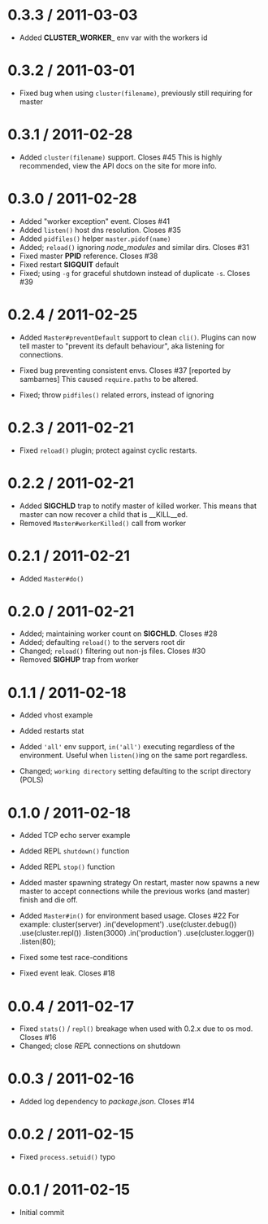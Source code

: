 
0.3.3 / 2011-03-03 
==================

  * Added __CLUSTER_WORKER___ env var with the workers id

0.3.2 / 2011-03-01 
==================

  * Fixed bug when using `cluster(filename)`, previously still requiring for master

0.3.1 / 2011-02-28 
==================

  * Added `cluster(filename)` support. Closes #45
    This is highly recommended, view the API docs
    on the site for more info.

0.3.0 / 2011-02-28 
==================

  * Added "worker exception" event. Closes #41
  * Added `listen()` host dns resolution. Closes #35
  * Added `pidfiles()` helper `master.pidof(name)`
  * Added; `reload()` ignoring _node_modules_ and similar dirs. Closes #31
  * Fixed master __PPID__ reference. Closes #38
  * Fixed restart __SIGQUIT__ default
  * Fixed; using `-g` for graceful shutdown instead of duplicate `-s`. Closes #39

0.2.4 / 2011-02-25 
==================

  * Added `Master#preventDefault` support to clean `cli()`.
    Plugins can now tell master to "prevent its default behaviour", aka
    listening for connections.

  * Fixed bug preventing consistent envs. Closes #37 [reported by sambarnes]
    This caused `require.paths` to be altered.

  * Fixed; throw `pidfiles()` related errors, instead of ignoring

0.2.3 / 2011-02-21 
==================

  * Fixed `reload()` plugin; protect against cyclic restarts.

0.2.2 / 2011-02-21 
==================

  * Added __SIGCHLD__ trap to notify master of killed worker.
    This means that master can now recover a child that
    is __KILL__ed.
  * Removed `Master#workerKilled()` call from worker

0.2.1 / 2011-02-21 
==================

  * Added `Master#do()`

0.2.0 / 2011-02-21 
==================

  * Added; maintaining worker count on __SIGCHLD__. Closes #28
  * Added; defaulting `reload()` to the servers root dir
  * Changed; `reload()` filtering out non-js files. Closes #30
  * Removed __SIGHUP__ trap from worker

0.1.1 / 2011-02-18 
==================

  * Added vhost example
  * Added restarts stat
  * Added `'all'` env support, `in('all')` executing regardless
    of the environment. Useful when `listen()`ing on the same port
    regardless.

  * Changed; `working directory` setting defaulting to the script directory (POLS)

0.1.0 / 2011-02-18 
==================

  * Added TCP echo server example
  * Added REPL `shutdown()` function
  * Added REPL `stop()` function
  * Added master spawning strategy
    On restart, master now spawns a new master to accept
    connections while the previous works (and master) finish
    and die off.
  * Added `Master#in()` for environment based usage. Closes #22
    For example:
        cluster(server)
          .in('development')
            .use(cluster.debug())
            .use(cluster.repl())
            .listen(3000)
          .in('production')
            .use(cluster.logger())
            .listen(80);

  * Fixed some test race-conditions
  * Fixed event leak. Closes #18

0.0.4 / 2011-02-17 
==================

  * Fixed `stats()` / `repl()` breakage when used with 0.2.x due to os mod. Closes #16
  * Changed; close _REPL_ connections on shutdown

0.0.3 / 2011-02-16 
==================

  * Added log dependency to _package.json_. Closes #14

0.0.2 / 2011-02-15 
==================

  * Fixed `process.setuid()` typo

0.0.1 / 2011-02-15 
==================

  * Initial commit